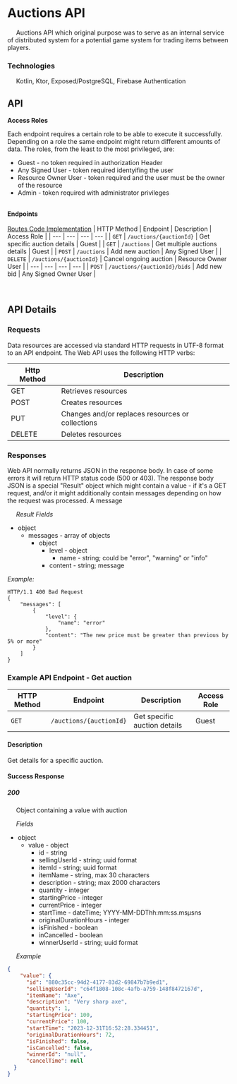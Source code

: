 # Auctions API

&nbsp;&nbsp;&nbsp;&nbsp; Auctions API which original purpose was to serve as an internal service of distributed system for a potential game system for trading items between players.

### Technologies

&nbsp;&nbsp;&nbsp;&nbsp; Kotlin, Ktor, Exposed/PostgreSQL, Firebase Authentication

## API

**Access Roles**  
  
Each endpoint requires a certain role to be able to execute it successfully. Depending on a role the same endpoint might return different amounts of data. The roles, from the least to the most privileged, are:

- Guest - no token required in authorization Header
- Any Signed User - token required identyifing the user
- Resource Owner User - token required and the user must be the owner of the resource
- Admin - token required with administrator privileges

&nbsp;&nbsp;&nbsp;&nbsp;  
**Endpoints**
<br>  
[Routes Code Implementation](https://github.com/netspie/auctions-api/blob/main/src/auctions/src/main/kotlin/com/slaycard/api/plugins/Routing.kt)
| HTTP Method | Endpoint | Description | Access Role |
| --- | --- | --- | --- | 
| `GET` | `/auctions/{auctionId}` | Get specific auction details | Guest |
| `GET` | `/auctions` | Get multiple auctions details | Guest |
| `POST` | `/auctions` | Add new auction | Any Signed User |
| `DELETE` | `/auctions/{auctionId}` | Cancel ongoing auction | Resource Owner User |
| --- | --- | --- | --- |
| `POST` | `/auctions/{auctionId}/bids` | Add new bid | Any Signed Owner User |

&nbsp;&nbsp;&nbsp;&nbsp;  
## API Details

### Requests  

Data resources are accessed via standard HTTP requests in UTF-8 format to an API endpoint. The Web API uses the following HTTP verbs:

| Http Method | Description |
| --- | --- |
| GET | Retrieves resources |
| POST | Creates resources |
| PUT | Changes and/or replaces resources or collections |
| DELETE | Deletes resources |

### Responses  

Web API normally returns JSON in the response body. In case of some errors it will return HTTP status code (500 or 403). The response body JSON is a special "Result" object which might contain a value - if it's a GET request, and/or it might additionally contain messages depending on how the request was processed. A message 

&nbsp;&nbsp;&nbsp;&nbsp; *Result Fields*

- object
  - messages - array of objects
    - object
      - level - object
        - name - string; could be "error", "warning" or "info"
      - content - string; message
      
*Example:*
```
HTTP/1.1 400 Bad Request
{
    "messages": [
        {
            "level": {
                "name": "error"
            },
            "content": "The new price must be greater than previous by 5% or more"
        }
    ]
}
```

### Example API Endpoint - Get auction

| HTTP Method | Endpoint | Description | Access Role |
| --- | --- | --- | --- | 
| `GET` | `/auctions/{auctionId}` | Get specific auction details | Guest |

#### Description

Get details for a specific auction.

#### Success Response

##### *200*
&nbsp;&nbsp;&nbsp;&nbsp; Object containing a value with auction

&nbsp;&nbsp;&nbsp;&nbsp; *Fields*
- object
  - value - object
    - id - string
    - sellingUserId - string; uuid format
    - itemId - string; uuid format
    - itemName - string, max 30 characters
    - description - string; max 2000 characters
    - quantity - integer
    - startingPrice - integer
    - currentPrice - integer
    - startTime - dateTime; YYYY-MM-DDThh:mm:ss.msμsns
    - originalDurationHours - integer
    - isFinished - boolean
    - inCancelled - boolean
    - winnerUserId - string; uuid format

&nbsp;&nbsp;&nbsp;&nbsp; *Example*

```json
{
    "value": {
      "id": "880c35cc-94d2-4177-83d2-69847b7b9ed1",
      "sellingUserId": "c64f1808-108c-4afb-a759-148f8472167d",
      "itemName": "Axe",
      "description": "Very sharp axe",
      "quantity": 1,
      "startingPrice": 100,
      "currentPrice": 100,
      "startTime": "2023-12-31T16:52:28.334451",
      "originalDurationHours": 72,
      "isFinished": false,
      "isCancelled": false,
      "winnerId": "null",
      "cancelTime": null
  }
}
```


